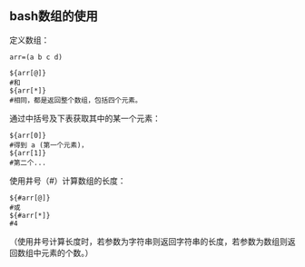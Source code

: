 ## bash数组的使用

定义数组： 

```
arr=(a b c d)
```

```
${arr[@]}
#和 
${arr[*]}
#相同，都是返回整个数组，包括四个元素。
```

通过中括号及下表获取其中的某一个元素：

```
${arr[0]}
#得到 a (第一个元素)，
${arr[1]}
#第二个...
```

使用井号（#）计算数组的长度：

```
${#arr[@]}
#或
${#arr[*]}
#4
```

（使用井号计算长度时，若参数为字符串则返回字符串的长度，若参数为数组则返回数组中元素的个数。）

